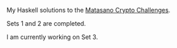 My Haskell solutions to the [Matasano Crypto Challenges](http://cryptopals.com/).

Sets 1 and 2 are completed.

I am currently working on Set 3.
